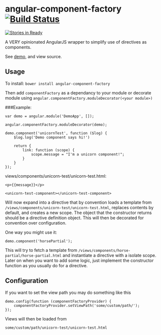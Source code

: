 angular-component-factory [![Build Status](https://travis-ci.org/kennethlynne/angular-component-factory.png?branch=master)](https://travis-ci.org/kennethlynne/angular-component-factory)
=========================
[![Stories in Ready](https://badge.waffle.io/kennethlynne/angular-component-factory.png?label=ready)](http://waffle.io/kennethlynne/angular-component-factory)

A VERY opinionated AngularJS wrapper to simplify use of directives as components.

See [demo](http://kennethlynne.github.io/angular-component-factory/), and view source.

## Usage
To install: ```bower install angular-component-factory```

Then add ```componentFactory``` as a dependancy to your module or decorate module using ```angular.componentFactory.moduleDecorator(<your module>)```

###Example:
```
var demo = angular.module('DemoApp', []);

angular.componentFactory.moduleDecorator(demo);

demo.component('unicornTest', function ($log) {
    $log.log('Demo component says hi!')

    return {
        link: function (scope) {
            scope.message = "I'm a unicorn component!";
        }
    }
});
```

views/components/unicorn-test/unicorn-test.html:
```
<p>{{message}}</p>
```

```
<unicorn-test-component></unicorn-test-component>
```

Will now expand into a directive that by convention loads a template from ```/views/components/unicorn-test/unicorn-test.html```, replaces contents by default, and creates a new scope.
The object that the constructor returns should be a directive definition object. This will then be decorated for convention over configuration.

One way you might use it:

 ```
 demo.component('horsePartial');
 ```

This will try to fetch a template from ```/views/components/horse-partial/horse-partial.html``` and instantiate a directive with a isolate scope.
Later on when you want to add some logic, just implement the constructor function as you usually do for a directive.

## Configuration
If you want to set the view path you may do something like this
```
demo.config(function (componentFactoryProvider) {
    componentFactoryProvider.setViewPath('some/custom/path/');
});
```
Views will then be loaded from
```
some/custom/path/unicorn-test/unicorn-test.html
```
